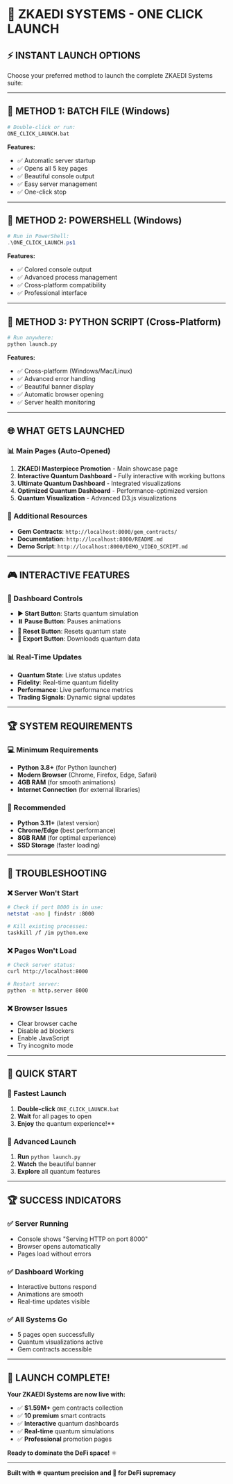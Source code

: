 # 🚀 **ZKAEDI SYSTEMS - ONE CLICK LAUNCH**

## **⚡ INSTANT LAUNCH OPTIONS**

Choose your preferred method to launch the complete ZKAEDI Systems suite:

---

## **🎯 METHOD 1: BATCH FILE (Windows)**
```bash
# Double-click or run:
ONE_CLICK_LAUNCH.bat
```

**Features:**
- ✅ Automatic server startup
- ✅ Opens all 5 key pages
- ✅ Beautiful console output
- ✅ Easy server management
- ✅ One-click stop

---

## **🎯 METHOD 2: POWERSHELL (Windows)**
```powershell
# Run in PowerShell:
.\ONE_CLICK_LAUNCH.ps1
```

**Features:**
- ✅ Colored console output
- ✅ Advanced process management
- ✅ Cross-platform compatibility
- ✅ Professional interface

---

## **🎯 METHOD 3: PYTHON SCRIPT (Cross-Platform)**
```bash
# Run anywhere:
python launch.py
```

**Features:**
- ✅ Cross-platform (Windows/Mac/Linux)
- ✅ Advanced error handling
- ✅ Beautiful banner display
- ✅ Automatic browser opening
- ✅ Server health monitoring

---

## **🌐 WHAT GETS LAUNCHED**

### **📊 Main Pages (Auto-Opened)**
1. **ZKAEDI Masterpiece Promotion** - Main showcase page
2. **Interactive Quantum Dashboard** - Fully interactive with working buttons
3. **Ultimate Quantum Dashboard** - Integrated visualizations
4. **Optimized Quantum Dashboard** - Performance-optimized version
5. **Quantum Visualization** - Advanced D3.js visualizations

### **💎 Additional Resources**
- **Gem Contracts**: `http://localhost:8000/gem_contracts/`
- **Documentation**: `http://localhost:8000/README.md`
- **Demo Script**: `http://localhost:8000/DEMO_VIDEO_SCRIPT.md`

---

## **🎮 INTERACTIVE FEATURES**

### **🎯 Dashboard Controls**
- **▶️ Start Button**: Starts quantum simulation
- **⏸️ Pause Button**: Pauses animations
- **🔄 Reset Button**: Resets quantum state
- **💾 Export Button**: Downloads quantum data

### **📊 Real-Time Updates**
- **Quantum State**: Live status updates
- **Fidelity**: Real-time quantum fidelity
- **Performance**: Live performance metrics
- **Trading Signals**: Dynamic signal updates

---

## **🏆 SYSTEM REQUIREMENTS**

### **💻 Minimum Requirements**
- **Python 3.8+** (for Python launcher)
- **Modern Browser** (Chrome, Firefox, Edge, Safari)
- **4GB RAM** (for smooth animations)
- **Internet Connection** (for external libraries)

### **🚀 Recommended**
- **Python 3.11+** (latest version)
- **Chrome/Edge** (best performance)
- **8GB RAM** (for optimal experience)
- **SSD Storage** (faster loading)

---

## **🔧 TROUBLESHOOTING**

### **❌ Server Won't Start**
```bash
# Check if port 8000 is in use:
netstat -ano | findstr :8000

# Kill existing processes:
taskkill /f /im python.exe
```

### **❌ Pages Won't Load**
```bash
# Check server status:
curl http://localhost:8000

# Restart server:
python -m http.server 8000
```

### **❌ Browser Issues**
- Clear browser cache
- Disable ad blockers
- Enable JavaScript
- Try incognito mode

---

## **🎯 QUICK START**

### **🚀 Fastest Launch**
1. **Double-click** `ONE_CLICK_LAUNCH.bat`
2. **Wait** for all pages to open
3. **Enjoy** the quantum experience!**

### **🚀 Advanced Launch**
1. **Run** `python launch.py`
2. **Watch** the beautiful banner
3. **Explore** all quantum features

---

## **🏆 SUCCESS INDICATORS**

### **✅ Server Running**
- Console shows "Serving HTTP on port 8000"
- Browser opens automatically
- Pages load without errors

### **✅ Dashboard Working**
- Interactive buttons respond
- Animations are smooth
- Real-time updates visible

### **✅ All Systems Go**
- 5 pages open successfully
- Quantum visualizations active
- Gem contracts accessible

---

## **🎉 LAUNCH COMPLETE!**

**Your ZKAEDI Systems are now live with:**
- ✅ **$1.59M+** gem contracts collection
- ✅ **10 premium** smart contracts
- ✅ **Interactive** quantum dashboards
- ✅ **Real-time** quantum simulations
- ✅ **Professional** promotion pages

**Ready to dominate the DeFi space!** ⚛️

---

**Built with ⚛️ quantum precision and 💜 for DeFi supremacy**
